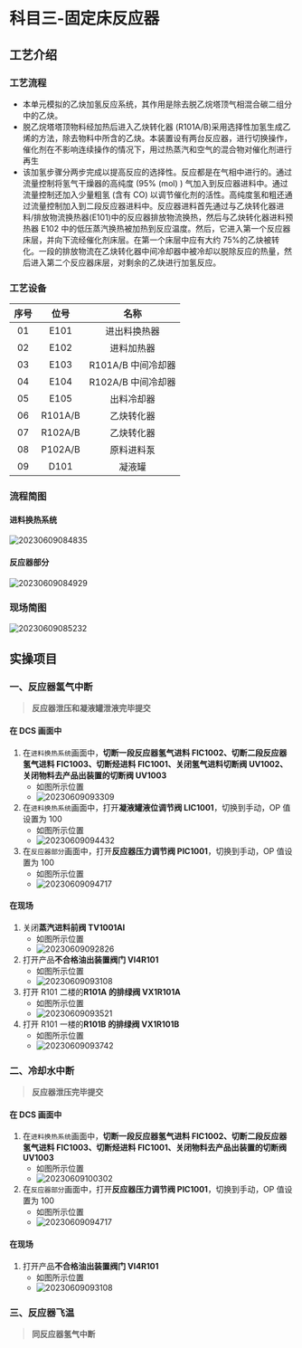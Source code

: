 # 科目三-固定床反应器

## 工艺介绍

### 工艺流程

- 本单元模拟的乙炔加氢反应系统，其作用是除去脱乙烷塔顶气相混合碳二组分中的乙炔。
- 脱乙烷塔塔顶物料经加热后进入乙炔转化器 (R101A/B)采用选择性加氢生成乙烯的方法，除去物料中所含的乙炔。本装置设有两台反应器，进行切换操作，催化剂在不影响连续操作的情况下，用过热蒸汽和空气的混合物对催化剂进行再生
- 该加氢步骤分两步完成以提高反应的选择性。反应都是在气相中进行的。通过流量控制将氢气干燥器的高纯度 (95% (mol) ) 气加入到反应器进料中。通过流量控制还加入少量粗氢 (含有 CO) 以调节催化剂的活性。高纯度氢和粗还通过流量控制加入到二段反应器进料中。反应器进料首先通过与乙炔转化器进料/排放物流换热器(E101)中的反应器排放物流换热，然后与乙炔转化器进料预热器 E102 中的低压蒸汽换热被加热到反应温度。然后，它进入第一个反应器床层，并向下流经催化剂床层。在第一个床层中应有大约 75%的乙炔被转化。一段的排放物流在乙炔转化器中间冷却器中被冷却以脱除反应的热量，然后进入第二个反应器床层，对剩余的乙炔进行加氢反应。

### 工艺设备

| 序号 |  位号   |        名称        |
| :--: | :-----: | :----------------: |
|  01  |  E101   |    进出料换热器    |
|  02  |  E102   |     进料加热器     |
|  03  |  E103   | R101A/B 中间冷却器 |
|  04  |  E104   | R102A/B 中间冷却器 |
|  05  |  E105   |     出料冷却器     |
|  06  | R101A/B |     乙炔转化器     |
|  07  | R102A/B |     乙炔转化器     |
|  08  | P102A/B |     原料进料泵     |
|  09  |  D101   |       凝液罐       |

### 流程简图

#### 进料换热系统

![20230609084835](http://qiniu.yeshan-taoist.cn/20230609084835.png)

#### 反应器部分

![20230609084929](http://qiniu.yeshan-taoist.cn/20230609084929.png)

### 现场简图

![20230609085232](http://qiniu.yeshan-taoist.cn/20230609085232.png)

## 实操项目

### 一、反应器氢气中断

> **反应器泄压和凝液罐泄液完毕提交**

#### 在 DCS 画面中

1. 在`进料换热系统`画面中，**切断一段反应器氢气进料 FIC1002、切断二段反应器氢气进料 FIC1003、切断烃进料 FIC1001、关闭氢气进料切断阀 UV1002、关闭物料去产品出装置的切断阀 UV1003**
   - 如图所示位置
   - ![20230609093309](http://qiniu.yeshan-taoist.cn/20230609093309.png)
2. 在`进料换热系统`画面中，打开**凝液罐液位调节阀 LIC1001**，切换到手动，OP 值设置为 100
   - 如图所示位置
   - ![20230609094432](http://qiniu.yeshan-taoist.cn/20230609094432.png)
3. 在`反应器部分`画面中，打开**反应器压力调节阀 PIC1001**，切换到手动，OP 值设置为 100
   - 如图所示位置
   - ![20230609094717](http://qiniu.yeshan-taoist.cn/20230609094717.png)

#### 在现场

1. 关闭**蒸汽进料前阀 TV1001AI**
   - 如图所示位置
   - ![20230609092826](http://qiniu.yeshan-taoist.cn/20230609092826.png)
2. 打开产品**不合格油出装置阀门 VI4R101**
   - 如图所示位置
   - ![20230609093108](http://qiniu.yeshan-taoist.cn/20230609093108.png)
3. 打开 R101 二楼的**R101A 的排绿阀 VX1R101A**
   - 如图所示位置
   - ![20230609093521](http://qiniu.yeshan-taoist.cn/20230609093521.png)
4. 打开 R101 一楼的**R101B 的排绿阀 VX1R101B**
   - 如图所示位置
   - ![20230609093742](http://qiniu.yeshan-taoist.cn/20230609093742.png)

### 二、冷却水中断

> **反应器泄压完毕提交**

#### 在 DCS 画面中

1. 在`进料换热系统`画面中，**切断一段反应器氢气进料 FIC1002、切断二段反应器氢气进料 FIC1003、切断烃进料 FIC1001、关闭物料去产品出装置的切断阀 UV1003**
   - 如图所示位置
   - ![20230609100302](http://qiniu.yeshan-taoist.cn/20230609100302.png)
2. 在`反应器部分`画面中，打开**反应器压力调节阀 PIC1001**，切换到手动，OP 值设置为 100
   - 如图所示位置
   - ![20230609094717](http://qiniu.yeshan-taoist.cn/20230609094717.png)

#### 在现场

1. 打开产品**不合格油出装置阀门 VI4R101**
   - 如图所示位置
   - ![20230609093108](http://qiniu.yeshan-taoist.cn/20230609093108.png)

### 三、反应器飞温

> **同反应器氢气中断**

